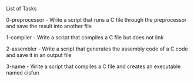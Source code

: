 List of Tasks

0-preprocessor - Write a script that runs a C file through the preprocessor and save the result into another file

1-compiler - Write a script that compiles a C file but does not link

2-assembler - Write a script that generates the assembly code of a C code and save it in an output file

3-name - Write a script that compiles a C file and creates an executable named cisfun
